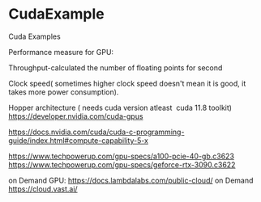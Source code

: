 # CudaExample
Cuda Examples 

Performance measure for GPU:

Throughput-calculated the number of floating points for second


Clock speed( sometimes higher clock speed doesn't mean it is good, it takes more power consumption).

Hopper architecture ( needs cuda version atleast  cuda 11.8 toolkit)
https://developer.nvidia.com/cuda-gpus

https://docs.nvidia.com/cuda/cuda-c-programming-guide/index.html#compute-capability-5-x

https://www.techpowerup.com/gpu-specs/a100-pcie-40-gb.c3623
https://www.techpowerup.com/gpu-specs/geforce-rtx-3090.c3622


on Demand GPU: https://docs.lambdalabs.com/public-cloud/
on Demand https://cloud.vast.ai/



